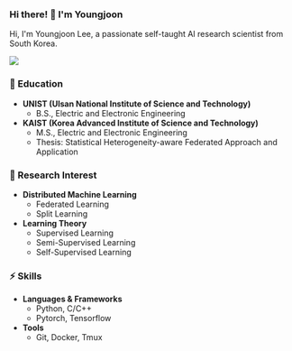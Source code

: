 ### Hi there! 👋 I'm Youngjoon
Hi, I'm Youngjoon Lee, a passionate self-taught AI research scientist from South Korea.
<p>
   <a href="https://www.linkedin.com/in/yjlee22/" target="_blank"><img src="https://img.shields.io/badge/Youngjoon Lee-0A66C2?style=flat-square&logo=Linkedin&logoColor=white"/></a>
</p>

### 🔭 Education
- **UNIST (Ulsan National Institute of Science and Technology)**
    - B.S., Electric and Electronic Engineering
- **KAIST (Korea Advanced Institute of Science and Technology)**
    - M.S., Electric and Electronic Engineering
    - Thesis: Statistical Heterogeneity-aware Federated Approach and Application

### 🌱 Research Interest
- **Distributed Machine Learning**
    - Federated Learning
    - Split Learning
- **Learning Theory**
    - Supervised Learning
    - Semi-Supervised Learning
    - Self-Supervised Learning

### ⚡ Skills
- **Languages & Frameworks**
    - Python, C/C++
    - Pytorch, Tensorflow
- **Tools**
    - Git, Docker, Tmux



<!--
**yjlee22/yjlee22** is a ✨ _special_ ✨ repository because its `README.md` (this file) appears on your GitHub profile.

Here are some ideas to get you started:

- 🔭 I’m currently working on ...
- 🌱 I’m currently learning ...
- 👯 I’m looking to collaborate on ...
- 🤔 I’m looking for help with ...
- 💬 Ask me about ...
- 📫 How to reach me: ...
- 😄 Pronouns: ...
- ⚡ Fun fact: ...
-->
